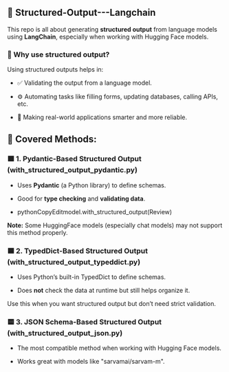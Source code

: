 📁 Structured-Output---Langchain
-------------------------------------------

This repo is all about generating **structured output** from language models using **LangChain**, especially when working with Hugging Face models.

### 🎯 Why use structured output?

Using structured outputs helps in:

*   ✅ Validating the output from a language model.
    
*   ⚙️ Automating tasks like filling forms, updating databases, calling APIs, etc.
    
*   🤖 Making real-world applications smarter and more reliable.
    

🧪 Covered Methods:
-------------------

### 🟩 1. **Pydantic-Based Structured Output** (with\_structured\_output\_pydantic.py)

*   Uses **Pydantic** (a Python library) to define schemas.
    
*   Good for **type checking** and **validating data**.
    
*   pythonCopyEditmodel.with\_structured\_output(Review)
    

**Note:** Some HuggingFace models (especially chat models) may not support this method properly.

### 🟦 2. **TypedDict-Based Structured Output** (with\_structured\_output\_typeddict.py)

*   Uses Python’s built-in TypedDict to define schemas.
    
*   Does **not** check the data at runtime but still helps organize it.
    
    

Use this when you want structured output but don’t need strict validation.

### 🟨 3. **JSON Schema-Based Structured Output** (with\_structured\_output\_json.py)

*   The most compatible method when working with Hugging Face models.
        
*   Works great with models like "sarvamai/sarvam-m".
    

